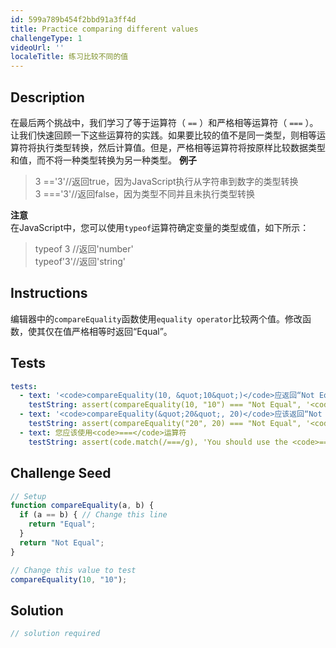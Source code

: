 ```yaml
---
id: 599a789b454f2bbd91a3ff4d
title: Practice comparing different values
challengeType: 1
videoUrl: ''
localeTitle: 练习比较不同的值
---
```


## Description
<section id="description">在最后两个挑战中，我们学习了等于运算符（ <code>==</code> ）和严格相等运算符（ <code>===</code> ）。让我们快速回顾一下这些运算符的实践。如果要比较的值不是同一类型，则相等运算符将执行类型转换，然后计算值。但是，严格相等运算符将按原样比较数据类型和值，而不将一种类型转换为另一种类型。 <strong>例子</strong> <blockquote> 3 ==&#39;3&#39;//返回true，因为JavaScript执行从字符串到数字的类型转换<br> 3 ===&#39;3&#39;//返回false，因为类型不同并且未执行类型转换</blockquote> <strong>注意</strong> <br>在JavaScript中，您可以使用<code>typeof</code>运算符确定变量的类型或值，如下所示： <blockquote> typeof 3 //返回&#39;number&#39; <br> typeof&#39;3&#39;//返回&#39;string&#39; </blockquote></section>

## Instructions
<section id="instructions">编辑器中的<code>compareEquality</code>函数使用<code>equality operator</code>比较两个值。修改函数，使其仅在值严格相等时返回“Equal”。 </section>

## Tests
<section id='tests'>

```yml
tests:
  - text: '<code>compareEquality(10, &quot;10&quot;)</code>应返回“Not Equal”'
    testString: assert(compareEquality(10, "10") === "Not Equal", '<code>compareEquality(10, "10")</code> should return "Not Equal"');
  - text: '<code>compareEquality(&quot;20&quot;, 20)</code>应该返回“Not Equal”'
    testString: assert(compareEquality("20", 20) === "Not Equal", '<code>compareEquality("20", 20)</code> should return "Not Equal"');
  - text: 您应该使用<code>===</code>运算符
    testString: assert(code.match(/===/g), 'You should use the <code>===</code> operator');

```

</section>

## Challenge Seed
<section id='challengeSeed'>

<div id='js-seed'>

```js
// Setup
function compareEquality(a, b) {
  if (a == b) { // Change this line
    return "Equal";
  }
  return "Not Equal";
}

// Change this value to test
compareEquality(10, "10");

```

</div>



</section>

## Solution
<section id='solution'>

```js
// solution required
```
</section>
